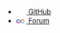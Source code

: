 * [<img src="https://github.githubassets.com/images/modules/logos_page/GitHub-Mark.png" width="16" height="16" style="vertical-align: middle; margin-right: 4px;"> GitHub](https://github.com/acgodson/blueband-db)
* [<img src="_images/icp.jpg" width="16" height="16" style="vertical-align: middle; margin-right: 4px;"> Forum](https://forum.dfinity.org/t/blueband-vector-database/33934) 